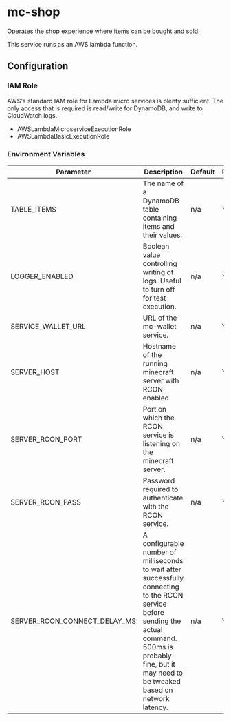 # mc-shop
Operates the shop experience where items can be bought and sold.

This service runs as an AWS lambda function.

## Configuration
### IAM Role
AWS's standard IAM role for Lambda micro services is plenty sufficient. The only access that is required is read/write for DynamoDB, and write to CloudWatch logs.

* AWSLambdaMicroserviceExecutionRole
* AWSLambdaBasicExecutionRole

### Environment Variables
| Parameter                    | Description                                                                       | Default | Required? |
|------------------------------|-----------------------------------------------------------------------------------|---------|-----------|
| TABLE_ITEMS                  | The name of a DynamoDB table containing items and their values.                   | n/a     | Yes       |
| LOGGER_ENABLED               | Boolean value controlling writing of logs. Useful to turn off for test execution. | n/a     | Yes       |
| SERVICE_WALLET_URL           | URL of the mc-wallet service.                                                     | n/a     | Yes       |
| SERVER_HOST                  | Hostname of the running minecraft server with RCON enabled.                       | n/a     | Yes       |
| SERVER_RCON_PORT             | Port on which the RCON service is listening on the minecraft server.              | n/a     | Yes       |
| SERVER_RCON_PASS             | Password required to authenticate with the RCON service.                          | n/a     | Yes       |
| SERVER_RCON_CONNECT_DELAY_MS | A configurable number of milliseconds to wait after successfully connecting to the RCON service before sending the actual command.  500ms is probably fine, but it may need to be tweaked based on network latency. | n/a     | Yes       |